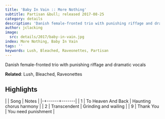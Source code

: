 ```yaml
---
title: 'Baby In Vain :: More Nothing'
subtitle: Partisan &bull; released 2017-08-25
category: details
description: 'Danish female-fronted trio with punishing riffage and dramatic vocals '
author: jclacking
image:
  src: details/2017/baby-in-vain.jpg
index: More Nothing, Baby In Vain
tags: ''
keywords: Lush, Bleached, Raveonettes, Partisan
---
```

Danish female-fronted trio with punishing riffage and dramatic vocals <!--more-->

**Related**: Lush, Bleached, Raveonettes

## Highlights

| | Song | Notes |
|-+------+-------|
| 1 | To Heaven And Back | Haunting chorus harmony |
| 2 | Transcendent | Grinding and wailing |
| 9 | Thank You | You need punishment |

